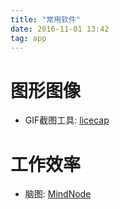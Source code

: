 ```yaml
---
title: "常用软件"
date: 2016-11-01 13:42
tag: app
---
```


# 图形图像

- GIF截图工具: [licecap](http://www.cockos.com/licecap/)


# 工作效率

- 脑图: [MindNode](http://mindnode.com/)